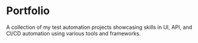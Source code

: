 # Portfolio
A collection of my test automation projects showcasing skills in UI, API, and CI/CD automation using various tools and frameworks. 
